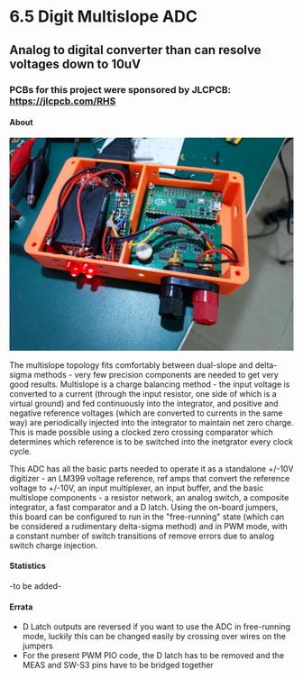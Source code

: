 # 6.5 Digit Multislope ADC
## Analog to digital converter than can resolve voltages down to 10uV
### PCBs for this project were sponsored by JLCPCB: https://jlcpcb.com/RHS

#### About

![ADC](https://github.com/NNNIIndia/6.5-Digit-Multislope-ADC/blob/main/Images/20220113_014830.jpg)

The multislope topology fits comfortably between dual-slope and delta-sigma methods - very few precision components are needed to get very good results. Multislope is a charge balancing method - the input voltage is converted to a current (through the input resistor, one side of which is a virtual ground) and fed continuously into the integrator, and positive and negative reference voltages (which are converted to currents in the same way) are periodically injected into the integrator to maintain net zero charge. This is made possible using a clocked zero crossing comparator which determines which reference is to be switched into the inetgrator every clock cycle. 

This ADC has all the basic parts needed to operate it as a standalone +/-10V digitizer - an LM399 voltage reference, ref amps that convert the reference voltage to +/-10V, an input multiplexer, an input buffer, and the basic multislope components - a resistor network, an analog switch, a composite integrator, a fast comparator and a D latch. Using the on-board jumpers, this board can be configured to run in the "free-running" state (which can be considered a rudimentary delta-sigma method) and in PWM mode, with a constant number of switch transitions of remove errors due to analog switch charge injection.

#### Statistics

-to be added-

#### Errata

- D Latch outputs are reversed if you want to use the ADC in free-running mode, luckily this can be changed easily by crossing over wires on the jumpers
- For the present PWM PIO code, the D latch has to be removed and the MEAS and SW-S3 pins have to be bridged together

